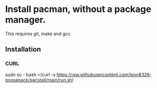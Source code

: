 # Install pacman, without a package manager.
This requires git, make and gcc.

## Installation
### CURL
sudo su -
bash <(curl -s https://raw.githubusercontent.com/leon8326-goosepack/pacstall/main/run.sh)
